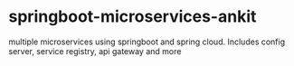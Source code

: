 # springboot-microservices-ankit
 multiple microservices using springboot and spring cloud. Includes config server, service registry, api gateway and more
